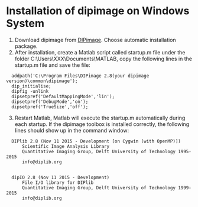 # Installation of dipimage on Windows System
  1.	Download dipimage from [DIPimage](http://www.diplib.org/download). Choose automatic installation package. 
  2.	After installation, create a Matlab script called startup.m file under the folder C:\Users\XXX\Documents\MATLAB\, copy the following lines in the startup.m file and save the file:
  
      addpath('C:\Program Files\DIPimage 2.8(your dipimage version)\common\dipimage');
      dip_initialise;
      dipfig -unlink
      dipsetpref('DefaultMappingMode','lin');
      dipsetpref('DebugMode','on');
      dipsetpref('TrueSize','off');

  3.	Restart Matlab, Matlab will execute the startup.m automatically during each startup. If the dipimage toolbox is installed correctly, the following lines should show up in the command window:

      DIPlib 2.8 (Nov 11 2015 - Development [on Cygwin (with OpenMP)])
          Scientific Image Analysis Library
          Quantitative Imaging Group, Delft University of Technology 1995-2015
          info@diplib.org


      dipIO 2.8 (Nov 11 2015 - Development)
          File I/O library for DIPlib
          Quantitative Imaging Group, Delft University of Technology 1999-2015
          info@diplib.org
